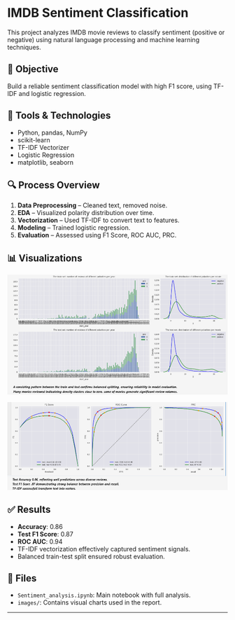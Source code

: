 
# IMDB Sentiment Classification

This project analyzes IMDB movie reviews to classify sentiment (positive or negative) using natural language processing and machine learning techniques.

## 🎯 Objective
Build a reliable sentiment classification model with high F1 score, using TF-IDF and logistic regression.

## 🧰 Tools & Technologies
- Python, pandas, NumPy
- scikit-learn
- TF-IDF Vectorizer
- Logistic Regression
- matplotlib, seaborn

## 🔍 Process Overview
1. **Data Preprocessing** – Cleaned text, removed noise.
2. **EDA** – Visualized polarity distribution over time.
3. **Vectorization** – Used TF-IDF to convert text to features.
4. **Modeling** – Trained logistic regression.
5. **Evaluation** – Assessed using F1 Score, ROC AUC, PRC.

## 📊 Visualizations

![Train/Test Distribution](images/Train_test_split_distribution.png)

![Model Evaluation Curves](images/model_evaluation_curves.png)

## ✅ Results
- **Accuracy**: 0.86
- **Test F1 Score**: 0.87
- **ROC AUC**: 0.94
- TF-IDF vectorization effectively captured sentiment signals.
- Balanced train-test split ensured robust evaluation.

## 📁 Files
- `Sentiment_analysis.ipynb`: Main notebook with full analysis.
- `images/`: Contains visual charts used in the report.

---

